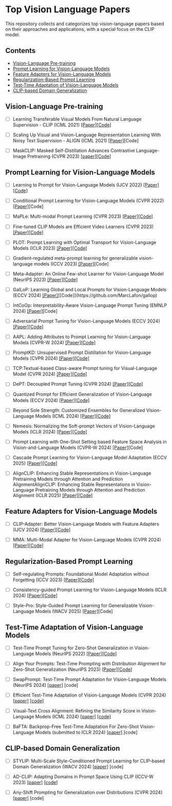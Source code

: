 # Top Vision Language Papers
This repository collects and categorizes top vision-language papers based on their approaches and applications, with a special focus on the CLIP model. 

## Contents
- [Vision-Language Pre-training](#Vision-Language-Pre-training)
- [Prompt Learning for Vision-Language Models](#Prompt-Learning-for-Vision-Language-Models)
- [Feature Adapters for Vision-Language Models](#Feature_Adapters_for_Vision-Language_Models)
- [Regularization-Based Prompt Learning](#Regularization-Based-Prompt-Learning)
- [Test-Time Adaptation of Vision-Language Models](#Test-Time-Adaptation-of-Vision-Language-Models)
- [CLIP-based Domain Generalization](#CLIP-based_Domain_Generalization)

 
## Vision-Language Pre-training 

 - [ ] Learning Transferable Visual Models From Natural Language Supervision - CLIP (ICML 2021) [[Paper]](https://arxiv.org/pdf/2103.00020)[[Code]](https://github.com/OpenAI/CLIP) 

- [ ] Scaling Up Visual and Vision-Language Representation Learning With Noisy Text Supervision - ALIGN (ICML 2021) [[Paper]](https://arxiv.org/pdf/2102.05918)[Code]

- [ ] MaskCLIP: Masked Self-Distillation Advances Contrastive Language-Image Pretraining (CVPR 2023) [[paper]](https://arxiv.org/pdf/2208.12262)[[Code]](https://github.com/LightDXY/MaskCLIP)


## Prompt Learning for Vision-Language Models

- [ ] Learning to Prompt for Vision-Language Models (IJCV 2022) [[Paper]](https://arxiv.org/pdf/2109.01134)[[Code]](https://github.com/KaiyangZhou/CoOp)

- [ ] Conditional Prompt Learning for Vision-Language Models (CVPR 2022) [[Paper]](https://arxiv.org/pdf/2203.05557)[Code] 

- [ ]  MaPLe: Multi-modal Prompt Learning (CVPR 2023) [[Paper]](https://arxiv.org/pdf/2210.03117)[[Code]](https://github.com/muzairkhattak/multimodal-prompt-learning) 

- [ ] Fine-tuned CLIP Models are Efficient Video Learners (CVPR 2023) [[Paper]](https://arxiv.org/pdf/2212.03640)[[Code]](https://github.com/muzairkhattak/ViFi-CLIP)

- [ ] PLOT: Prompt Learning with Optimal Transport for Vision-Language Models (ICLR 2023) [[Paper]](https://arxiv.org/pdf/2210.01253)[[Code]](https://github.com/CHENGY12/PLOT)

- [ ] Gradient-regulated meta-prompt learning for generalizable vision-language models (ICCV 2023) [[Paper]](https://openaccess.thecvf.com/content/ICCV2023/papers/Li_Gradient-Regulated_Meta-Prompt_Learning_for_Generalizable_Vision-Language_Models_ICCV_2023_paper.pdf)[Code]

- [ ] Meta-Adapter: An Online Few-shot Learner for Vision-Language Model (NeurIPS 2023) [[Paper]](https://proceedings.neurips.cc/paper_files/paper/2023/file/ad48f017e6c3d474caf511208e600459-Paper-Conference.pdf)[[Code]](https://github.com/ArsenalCheng/Meta-Adapter)

- [ ] GalLoP: Learning Global and Local Prompts for Vision-Language Models (ECCV 2024) [[Paper]](https://arxiv.org/pdf/2407.01400?)[[Code]](https://github.com/MarcLafon/gallop)

- [ ] IntCoOp: Interpretability-Aware Vision-Language Prompt Tuning (EMNLP 2024) [[Paper]](https://arxiv.org/pdf/2406.13683)[Code]

- [ ] Adversarial Prompt Tuning for Vision-Language Models (ECCV 2024) [[Paper]](https://arxiv.org/pdf/2311.11261)[[Code]](https://github.com/TreeLLi/APT)

- [ ] AAPL: Adding Attributes to Prompt Learning for Vision-Language Models (CVPR-W 2024) [[Paper]](https://openaccess.thecvf.com/content/CVPR2024W/PV/papers/Kim_AAPL_Adding_Attributes_to_Prompt_Learning_for_Vision-Language_Models_CVPRW_2024_paper.pdf)[[Code]](https://github.com/Gahyeonkim09/AAPL)

- [ ] PromptKD: Unsupervised Prompt Distillation for Vision-Language Models (CVPR 2024) [[Paper]](https://openaccess.thecvf.com/content/CVPR2024/papers/Li_PromptKD_Unsupervised_Prompt_Distillation_for_Vision-Language_Models_CVPR_2024_paper.pdf)[[Code]](https://github.com/zhengli97/PromptKD)

- [ ] TCP:Textual-based Class-aware Prompt tuning for Visual-Language Model (CVPR 2024) [[Paper]](https://arxiv.org/pdf/2311.18231)[[Code]](https://github.com/htyao89/Textual-based_Class-aware_prompt_tuning/)

- [ ] DePT: Decoupled Prompt Tuning (CVPR 2024) [[Paper]](https://arxiv.org/pdf/2407.10704)[[Code]](https://github.com/Koorye/DePT)

- [ ] Quantized Prompt for Efficient Generalization of Vision-Language Models (ECCV 2024) [[Paper]](https://openaccess.thecvf.com/content/CVPR2024/papers/Zhang_DePT_Decoupled_Prompt_Tuning_CVPR_2024_paper.pdf)[[Code]](https://github.com/beyondhtx/QPrompt)

- [ ] Beyond Sole Strength: Customized Ensembles for Generalized Vision-Language Models (ICML 2024) [[Paper]](https://arxiv.org/pdf/2311.17091)[[Code]](https://github.com/zhiheLu/Ensemble_VLM)

- [ ] Nemesis: Normalizing the Soft-prompt Vectors of Vision-Language Models (ICLR 2024) [[Paper]](https://arxiv.org/pdf/2408.13979)[[Code]](https://github.com/ShyFoo/Nemesis)

- [ ] Prompt Learning with One-Shot Setting based Feature Space Analysis in Vision-and-Language Models (CVPR-W 2024) [[Paper]](https://openaccess.thecvf.com/content/CVPR2024W/LIMIT/papers/Hirohashi_Prompt_Learning_with_One-Shot_Setting_based_Feature_Space_Analysis_in_CVPRW_2024_paper.pdf)[Code]

- [ ] Cascade Prompt Learning for Vision-Language Model Adaptation (ECCV 2025) [[Paper]](https://arxiv.org/pdf/2409.17805)[[Code]](https://github.com/megvii-research/CasPL)

- [ ] AlignCLIP: Enhancing Stable Representations in Vision-Language Pretraining Models through Attention and Prediction AlignmentAlignCLIP: Enhancing Stable Representations in Vision-Language Pretraining Models through Attention and Prediction Alignment (ICLR 2025) [[Paper]](https://openreview.net/pdf?id=qm46g9Ri15)[[Code]](https://github.com/sarahESL/AlignCLIP)


## Feature Adapters for Vision-Language Models

- [ ] CLIP-Adapter: Better Vision-Language Models with Feature Adapters (IJCV 2024) [[Paper]](https://arxiv.org/pdf/2110.04544)[[Code]](https://github.com/gaopengcuhk/CLIP-Adapter)

- [ ] MMA: Multi-Modal Adapter for Vision-Language Models (CVPR 2024) [[Paper]](https://openaccess.thecvf.com/content/CVPR2024/papers/Yang_MMA_Multi-Modal_Adapter_for_Vision-Language_Models_CVPR_2024_paper.pdf)[[Code]](https://github.com/ZjjConan/Multi-Modal-Adapter)

## Regularization-Based Prompt Learning

- [ ] Self-regulating Prompts: Foundational Model Adaptation without Forgetting (ICCV 2023) [[Paper]](https://arxiv.org/pdf/2307.06948)[[Code]](https://github.com/muzairkhattak/PromptSRC)

- [ ] Consistency-guided Prompt Learning for Vision-Language Models (ICLR 2024) [[Paper]](https://arxiv.org/pdf/2306.01195)[[Code]](https://github.com/ShuvenduRoy/CoPrompt)

- [ ] Style-Pro: Style-Guided Prompt Learning for Generalizable Vision-Language Models (WACV 2025) [[Paper]](https://arxiv.org/pdf/2411.16018)[Code]

## Test-Time Adaptation of Vision-Language Models

- [ ] Test-Time Prompt Tuning for Zero-Shot Generalization in Vision-Language Models (NeurIPS 2022) [[Paper]](https://proceedings.neurips.cc/paper_files/paper/2022/file/5bf2b802e24106064dc547ae9283bb0c-Paper-Conference.pdf)[[Code]](https://github.com/azshue/TPT)

- [ ] Align Your Prompts: Test-Time Prompting with Distribution Alignment for Zero-Shot Generalization (NeurIPS 2023) [[Paper]](https://arxiv.org/pdf/2311.01459)[[Code]](https://github.com/jameelhassan/PromptAlign)

- [ ] SwapPrompt: Test-Time Prompt Adaptation for Vision-Language Models (NeurIPS 2024) [[paper]](https://proceedings.neurips.cc/paper_files/paper/2023/file/cdd0640218a27e9e2c0e52e324e25db0-Paper-Conference.pdf) [code]

- [ ] Efficient Test-Time Adaptation of Vision-Language Models (CVPR 2024) [[paper]](https://arxiv.org/pdf/2403.18293) [[code]](https://github.com/kdiAAA/TDA)

- [ ] Visual-Text Cross Alignment: Refining the Similarity Score in Vision-Language Models (ICML 2024) [[paper]](https://arxiv.org/pdf/2406.02915) [[code]](https://github.com/tmlr-group/WCA)

- [ ] BaFTA: Backprop-Free Test-Time Adaptation For Zero-Shot Vision-Language Models (submitted to ICLR 2024) [[paper]](https://arxiv.org/pdf/2406.11309v2) [code]


## CLIP-based Domain Generalization

- [ ] STYLIP: Multi-Scale Style-Conditioned Prompt Learning for CLIP-based Domain Generalization (WACV 2024) [[paper]](https://arxiv.org/pdf/2302.09251) [code]

- [ ] AD-CLIP: Adapting Domains in Prompt Space Using CLIP (ICCV-W 2023) [[paper]](https://arxiv.org/pdf/2308.05659) [[code]](https://github.com/mainaksingha01/AD-CLIP)

- [ ] Any-Shift Prompting for Generalization over Distributions (CVPR 2024) [[paper]](https://arxiv.org/pdf/2402.10099) [code]

